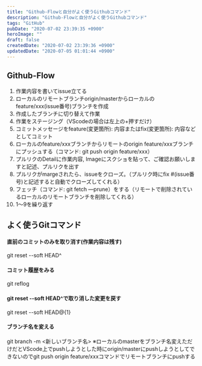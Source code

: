```yaml
---
title: "Github-Flowと自分がよく使うGithubコマンド"
description: "Github-Flowと自分がよく使うGithubコマンド"
tags: "GitHub"
pubDate: "2020-07-02 23:39:35 +0900"
heroImage: ""
draft: false
createdDate: "2020-07-02 23:39:36 +0900"
updatedDate: "2020-07-05 01:01:44 +0900"
---
```


## Github-Flow

1. 作業内容を書いてissue立てる
2. ローカルのリモートブランチorigin/masterからローカルのfeature/xxx(issue番号)ブランチを作成
3. 作成したブランチに切り替えて作業
4. 作業をステージング（VScodeの場合は左上の+押すだけ）
5. コミットメッセージをfeature(変更箇所): 内容またはfix(変更箇所): 内容などとしてコミット
6. ローカルのfeature/xxxブランチからリモートのorigin feature/xxxブランチにプッシュする（コマンド: git push origin feature/xxx）
7. プルリクのDetailに作業内容, Imageにスクショを貼って、ご確認お願いしますと記述、プルリクを出す
8. プルリクがmargeされたら、issueをクローズ。（プルリク時にfix #(issue番号)と記述すると自動でクローズしてくれる）
9. フェッチ（コマンド: git fetch —prune）をする（リモートで削除されているローカルのリモートブランチを削除してくれる）
10. 1〜9を繰り返す

## よく使うGitコマンド

#### 直前のコミットのみを取り消す(作業内容は残す)
git reset --soft HEAD^

#### コミット履歴をみる
git reflog

#### git reset --soft HEAD^で取り消した変更を戻す
git reset --soft HEAD@{1}

#### ブランチ名を変える
git branch -m <新しいブランチ名>
※ローカルのmasterをブランチ名変えただけだとVScode上でpushしようとした時にorigin/masterにpushしようとしてできないのでgit push origin feature/xxxコマンドでリモートブランチにpushする
